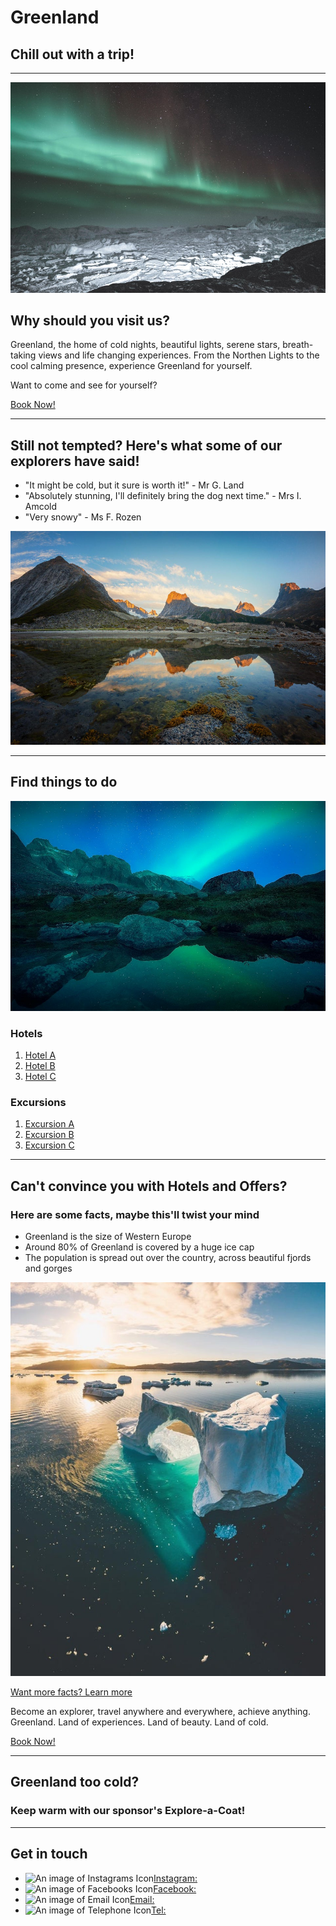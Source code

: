 # **Greenland**
## Chill out with a trip!

---

![A viridescant night sky filled with a light blue aurora piercing the stars. A snowy frontier resides beneath, contrasting from the sky above, light seeping in just above the horizon. ](./static/images/Greenland_7360x4912.jpg)

## Why should you visit us?
 Greenland, the home of cold nights, beautiful lights, serene stars, breath-taking views and life changing experiences. From the Northen Lights to the cool calming presence, experience Greenland for yourself. 

Want to come and see for yourself?

[Book Now!](https://www.expedia.co.uk/Nuuk.d1359.Holidays-City-Breaks)

---

## Still not tempted? Here's what some of our explorers have said!
- "It might be cold, but it sure is worth it!" - Mr G. Land
- "Absolutely stunning, I'll definitely bring the dog next time." - Mrs I. Amcold
- "Very snowy" - Ms F. Rozen

![Landscape image of a fjord in Greenland, with a mountain range in the backdrop, blue skies and pink clouds with a mirror-like lake in the foreground. ](./static/images/Greenland_2048x1388.jpg)

---

## Find things to do

![A fantasy-like setting, with mountain ranges in the back and snow topped peaks breaking the nights aurora. Large stones are scattered around, with a pool of reflective water residing in the foreground.](./static/images/Greenland_1620x1080.jpg)

### Hotels
1. [Hotel A](https://www.expedia.co.uk/SCH-731-1294232-1461894.h33701872.Hotel-Information?chkin=11%2F7%2F2019&chkout=12%2F7%2F2019&regionId=1359&destination=Nuuk%2C+Sermersooq%2C+Greenland&swpToggleOn=true&rm1=a2&x_pwa=1&sort=recommended&top_dp=5&top_cur=GBP&rfrr=HSR&pwa_ts=1561476437440&hasClusterProp=false)
2. [Hotel B](https://www.expedia.co.uk/The-Blue-Guesthouse-by-Greenland-Escape.h21393525.Hotel-Information?chkin=11%2F7%2F2019&chkout=12%2F7%2F2019&regionId=1359&destination=Nuuk%2C+Sermersooq%2C+Greenland&swpToggleOn=true&rm1=a2&x_pwa=1&sort=recommended&top_dp=77&top_cur=GBP&rfrr=HSR&pwa_ts=1561476506654&hasClusterProp=false)
3. [Hotel C](https://www.expedia.co.uk/PPB-Property-on-Vrboppb-Property-on-Vrboppb-Property-on-Vrboppb-Property-on-Vrbo.h21623614.Hotel-Information?chkin=11%2F7%2F2019&chkout=12%2F7%2F2019&regionId=1359&destination=Nuuk%2C+Sermersooq%2C+Greenland&swpToggleOn=true&rm1=a2&x_pwa=1&sort=recommended&rfrr=HSR&pwa_ts=1561476506656&hasClusterProp=false)

### Excursions
1. [Excursion A](www.google.com)
2. [Excursion B](www.google.com)
3. [Excursion C](www.google.com)

---

## Can't convince you with Hotels and Offers?
### Here are some facts, maybe this'll twist your mind

- Greenland is the size of Western Europe
- Around 80% of Greenland is covered by a huge ice cap
- The population is spread out over the country, across beautiful fjords and gorges

![An icy archway in the mid-ground, half submerged in the resin-like ocean. In the distance, a rose gold sun sits above a hilly background, with floating icebergs drawing closer.](./static/images/Greenland_1080x1350.jpg)

[Want more facts? Learn more](https://en.wikipedia.org/wiki/Nuuk) 


Become an explorer, travel anywhere and everywhere, achieve anything. Greenland. Land of experiences. Land of beauty. Land of cold.

[Book Now!](https://www.expedia.co.uk/Nuuk.d1359.Holidays-City-Breaks)

---

## Greenland too cold?
### Keep warm with our sponsor's Explore-a-Coat!


---

## Get in touch
- ![An image of Instagrams Icon]()[Instagram:](www.google.com)
- ![An image of Facebooks Icon]()[Facebook:](www.google.com)
- ![An image of Email Icon]()[Email:](www.google.com)
- ![An image of Telephone Icon]()[Tel:](www.google.com)



